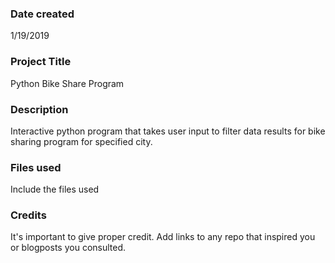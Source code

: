 ### Date created
1/19/2019

### Project Title
Python Bike Share Program

### Description
Interactive python program that takes user input to filter data results for bike sharing program for specified city.

### Files used
Include the files used

### Credits
It's important to give proper credit. Add links to any repo that inspired you or blogposts you consulted.

